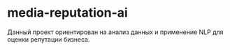 # media-reputation-ai
Данный проект  ориентирован на анализ данных и применение NLP для оценки репутации бизнеса. 
